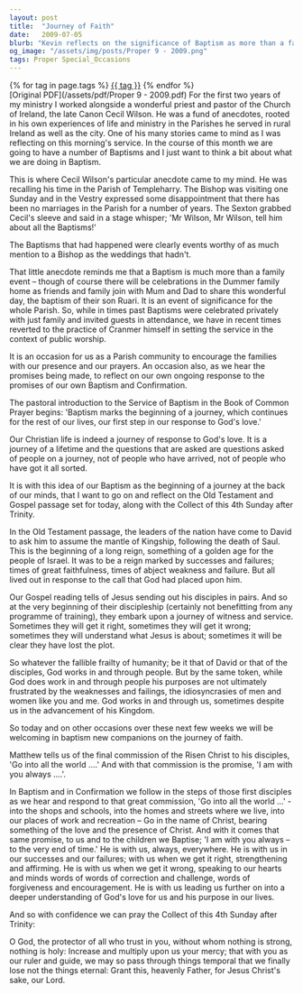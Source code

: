 ```yaml
---
layout: post
title:  "Journey of Faith"
date:   2009-07-05
blurb: "Kevin reflects on the significance of Baptism as more than a family event, emphasizing its importance to the parish community. He draws from anecdotes and scripture to illustrate the Christian life as a journey of response to God's love, marked by both successes and failures. The sermon encourages us to embrace our roles as disciples, carrying the love and presence of Christ into the world, reassured by His constant presence."
og_image: "/assets/img/posts/Proper 9 - 2009.png"
tags: Proper Special_Occasions
---    
```

<div class="tag-pills">
    {% for tag in page.tags %}
    <a href="{{ site.baseurl }}/tag/{{ tag | slugify }}" class="tag-pill">{{ tag }}</a>
    {% endfor %}
</div>
[Original PDF](/assets/pdf/Proper 9 - 2009.pdf)
For the first two years of my ministry I worked alongside a wonderful priest and pastor of the Church of Ireland, the late Canon Cecil Wilson. He was a fund of anecdotes, rooted in his own experiences of life and ministry in the Parishes he served in rural Ireland as well as the city. One of his many stories came to mind as I was reflecting on this morning's service. In the course of this month we are going to have a number of Baptisms and I just want to think a bit about what we are doing in Baptism.

This is where Cecil Wilson's particular anecdote came to my mind. He was recalling his time in the Parish of Templeharry. The Bishop was visiting one Sunday and in the Vestry expressed some disappointment that there has been no marriages in the Parish for a number of years. The Sexton grabbed Cecil's sleeve and said in a stage whisper; 'Mr Wilson, Mr Wilson, tell him about all the Baptisms!'

The Baptisms that had happened were clearly events worthy of as much mention to a Bishop as the weddings that hadn't.

That little anecdote reminds me that a Baptism is much more than a family event – though of course there will be celebrations in the Dummer family home as friends and family join with Mum and Dad to share this wonderful day, the baptism of their son Ruari. It is an event of significance for the whole Parish. So, while in times past Baptisms were celebrated privately with just family and invited guests in attendance, we have in recent times reverted to the practice of Cranmer himself in setting the service in the context of public worship.

It is an occasion for us as a Parish community to encourage the families with our presence and our prayers. An occasion also, as we hear the promises being made, to reflect on our own ongoing response to the promises of our own Baptism and Confirmation.

The pastoral introduction to the Service of Baptism in the Book of Common Prayer begins: 'Baptism marks the beginning of a journey, which continues for the rest of our lives, our first step in our response to God's love.'

Our Christian life is indeed a journey of response to God's love. It is a journey of a lifetime and the questions that are asked are questions asked of people on a journey, not of people who have arrived, not of people who have got it all sorted.

It is with this idea of our Baptism as the beginning of a journey at the back of our minds, that I want to go on and reflect on the Old Testament and Gospel passage set for today, along with the Collect of this 4th Sunday after Trinity.

In the Old Testament passage, the leaders of the nation have come to David to ask him to assume the mantle of Kingship, following the death of Saul. This is the beginning of a long reign, something of a golden age for the people of Israel. It was to be a reign marked by successes and failures; times of great faithfulness, times of abject weakness and failure. But all lived out in response to the call that God had placed upon him.

Our Gospel reading tells of Jesus sending out his disciples in pairs. And so at the very beginning of their discipleship (certainly not benefitting from any programme of training), they embark upon a journey of witness and service. Sometimes they will get it right, sometimes they will get it wrong; sometimes they will understand what Jesus is about; sometimes it will be clear they have lost the plot.

So whatever the fallible frailty of humanity; be it that of David or that of the disciples, God works in and through people. But by the same token, while God does work in and through people his purposes are not ultimately frustrated by the weaknesses and failings, the idiosyncrasies of men and women like you and me. God works in and through us, sometimes despite us in the advancement of his Kingdom.

So today and on other occasions over these next few weeks we will be welcoming in baptism new companions on the journey of faith.

Matthew tells us of the final commission of the Risen Christ to his disciples, 'Go into all the world ....' And with that commission is the promise, 'I am with you always ....'.

In Baptism and in Confirmation we follow in the steps of those first disciples as we hear and respond to that great commission, 'Go into all the world ...' - into the shops and schools, into the homes and streets where we live, into our places of work and recreation – Go in the name of Christ, bearing something of the love and the presence of Christ. And with it comes that same promise, to us and to the children we Baptise; 'I am with you always – to the very end of time.' He is with us, always, everywhere. He is with us in our successes and our failures; with us when we get it right, strengthening and affirming. He is with us when we get it wrong, speaking to our hearts and minds words of words of correction and challenge, words of forgiveness and encouragement. He is with us leading us further on into a deeper understanding of God's love for us and his purpose in our lives.

And so with confidence we can pray the Collect of this 4th Sunday after Trinity:

O God, the protector of all who trust in you,
without whom nothing is strong, nothing is holy:
Increase and multiply upon us your mercy;
that with you as our ruler and guide,
we may so pass through things temporal
that we finally lose not the things eternal:
Grant this, heavenly Father,
for Jesus Christ's sake, our Lord.

